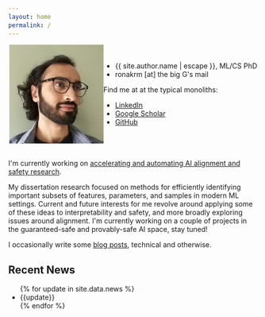 ```yaml
---
layout: home
permalink: /
---
```

<div class="row" style="justify-content: center; display: flex; flex-wrap: wrap">
    <div class="one-half" style="justify-content: center; display:flex">
        <img style="margin: 0 0px 0 0px; max-height: 200px; max-width: 200px"
             src="RonakMehtaProfile_small.jpeg" />
    </div>
    <div class="one-half" style="justify-content: center; display:flex">
        <div style="padding: 10px 0 0 0; margin-top: 10px">
            <ul class="contact-list">
                <li class="p-name">{{ site.author.name | escape }}, ML/CS PhD</li>
                <!-- <li><a class="u-email" href="mailto:{{ site.author.email }}">{{ site.author.email }}</a></li> -->
                <li class="p-name">ronakrm [at] the big G's mail</li>
            </ul>
            Find me at at the typical monoliths:
            <ul class="social-media-list">
                <li class="p-name"><a class="social" href="https://www.linkedin.com/in/ronak-mehta-64627491/">LinkedIn</a></li>
                <li class="p-name"><a class="social" href="https://scholar.google.com/citations?user=7hv6xqkAAAAJ">Google Scholar</a></li>
                <li class="p-name"><a class="social" href="https://www.github.com/ronakrm/">GitHub</a></li>
            </ul>
        </div>
    </div>
</div>

<br/>

I'm currently working on <a href="https://coordinal.org/">accelerating and automating AI alignment and safety research</a>.

My dissertation research focused on methods for efficiently identifying important subsets of features, parameters, and samples
in modern ML settings. Current and future interests for me revolve around
applying some of these ideas to interpretability and safety, and more broadly
exploring issues around alignment. I'm currently working on a couple
of projects in the guaranteed-safe and provably-safe AI space, stay tuned!

I occasionally write some <a href="/blog/">blog posts</a>, technical and otherwise.

<div class="row">
    <div class="col col-md-8 ml-md-auto mr-md-auto">
        <h2>Recent News</h2>
        <div>
            <ul>
                {% for update in site.data.news %}
                <li>{{update}}</li>
                {% endfor %}
            </ul>
        </div>
    </div>
</div>
